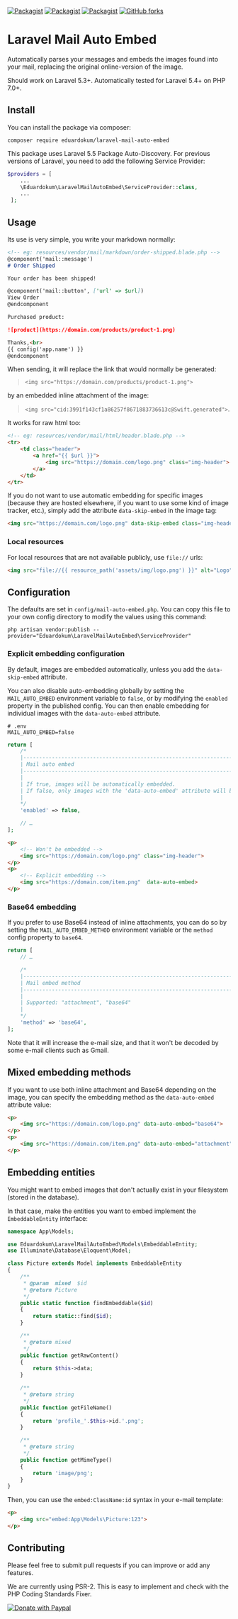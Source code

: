 [![Packagist](https://img.shields.io/packagist/v/eduardokum/laravel-mail-auto-embed.svg?style=flat-square)](https://github.com/eduardokum/laravel-mail-auto-embed)
[![Packagist](https://img.shields.io/packagist/dt/eduardokum/laravel-mail-auto-embed.svg?style=flat-square)](https://github.com/eduardokum/laravel-mail-auto-embed)
[![Packagist](https://img.shields.io/packagist/l/eduardokum/laravel-mail-auto-embed.svg?style=flat-square)](https://github.com/eduardokum/laravel-mail-auto-embed)
[![GitHub forks](https://img.shields.io/github/forks/eduardokum/laravel-mail-auto-embed.svg?style=social&label=Fork)](https://github.com/eduardokum/laravel-mail-auto-embed)

# Laravel Mail Auto Embed

Automatically parses your messages and embeds the images found into your mail,
replacing the original online-version of the image.

Should work on Laravel 5.3+. Automatically tested for Laravel 5.4+ on PHP 7.0+.

## Install

You can install the package via composer:
```shell
composer require eduardokum/laravel-mail-auto-embed
```

This package uses Laravel 5.5 Package Auto-Discovery.
For previous versions of Laravel, you need to add the following Service
Provider:

```php
$providers = [
    ...
    \Eduardokum\LaravelMailAutoEmbed\ServiceProvider::class,
    ...
 ];
```


## Usage

Its use is very simple, you write your markdown normally:

```markdown
<!-- eg: resources/vendor/mail/markdown/order-shipped.blade.php -->
@component('mail::message')
# Order Shipped

Your order has been shipped!

@component('mail::button', ['url' => $url])
View Order
@endcomponent

Purchased product:

![product](https://domain.com/products/product-1.png)

Thanks,<br>
{{ config('app.name') }}
@endcomponent
```

When sending, it will replace the link that would normally be generated:
> `<img src="https://domain.com/products/product-1.png">`

by an embedded inline attachment of the image:
> `<img src="cid:3991f143cf1a86257f8671883736613c@Swift.generated">`.

It works for raw html too:

```html
<!-- eg: resources/vendor/mail/html/header.blade.php -->
<tr>
    <td class="header">
        <a href="{{ $url }}">
            <img src="https://domain.com/logo.png" class="img-header">
        </a>
    </td>
</tr>
```

If you do not want to use automatic embedding for specific images (because they
are hosted elsewhere, if you want to use some kind of image tracker, etc.),
simply add the attribute `data-skip-embed` in the image tag:

```html
<img src="https://domain.com/logo.png" data-skip-embed class="img-header">
```
### Local resources

For local resources that are not available publicly, use `file://` urls:

```html
<img src="file://{{ resource_path('assets/img/logo.png') }}" alt="Logo" border="0"/>
```

## Configuration

The defaults are set in `config/mail-auto-embed.php`. You can copy this file to
your own config directory to modify the values using this command:

```shell
php artisan vendor:publish --provider="Eduardokum\LaravelMailAutoEmbed\ServiceProvider"
```

### Explicit embedding configuration

By default, images are embedded automatically, unless you add the
`data-skip-embed` attribute.

You can also disable auto-embedding globally by setting the `MAIL_AUTO_EMBED`
environment variable to `false`, or by modifying the `enabled` property in the
published config. You can then enable embedding for individual images with the
`data-auto-embed` attribute.

```env
# .env
MAIL_AUTO_EMBED=false
```

```php
return [
    /*
    |--------------------------------------------------------------------------
    | Mail auto embed
    |--------------------------------------------------------------------------
    |
    | If true, images will be automatically embedded.
    | If false, only images with the 'data-auto-embed' attribute will be embedded
    |
    */
    'enabled' => false,

    // …
];
```

```html
<p>
    <!-- Won't be embedded -->
    <img src="https://domain.com/logo.png" class="img-header">
</p>
<p>
    <!-- Explicit embedding -->
    <img src="https://domain.com/item.png"  data-auto-embed>
</p>
```

### Base64 embedding

If you prefer to use Base64 instead of inline attachments, you can do so by
setting the `MAIL_AUTO_EMBED_METHOD` environment variable or the `method`
config property to `base64`.

```php
return [
    // …

    /*
    |--------------------------------------------------------------------------
    | Mail embed method
    |--------------------------------------------------------------------------
    |
    | Supported: "attachment", "base64"
    |
    */
    'method' => 'base64',
];
```

Note that it will increase the e-mail size, and that it won't be decoded by
some e-mail clients such as Gmail.

## Mixed embedding methods

If you want to use both inline attachment and Base64 depending on the image,
you can specify the embedding method as the `data-auto-embed` attribute value:

```html
<p>
    <img src="https://domain.com/logo.png" data-auto-embed="base64">
</p>
<p>
    <img src="https://domain.com/item.png" data-auto-embed="attachment">
</p>
```


## Embedding entities

You might want to embed images that don't actually exist in your filesystem
(stored in the database).

In that case, make the entities you want to embed implement the
`EmbeddableEntity` interface:

```php
namespace App\Models;

use Eduardokum\LaravelMailAutoEmbed\Models\EmbeddableEntity;
use Illuminate\Database\Eloquent\Model;

class Picture extends Model implements EmbeddableEntity
{
    /**
     * @param  mixed  $id
     * @return Picture
     */
    public static function findEmbeddable($id)
    {
        return static::find($id);
    }

    /**
     * @return mixed
     */
    public function getRawContent()
    {
        return $this->data;
    }

    /**
     * @return string
     */
    public function getFileName()
    {
        return 'profile_'.$this->id.'.png';
    }

    /**
     * @return string
     */
    public function getMimeType()
    {
        return 'image/png';
    }
}
```

Then, you can use the `embed:ClassName:id` syntax in your e-mail template:

```html
<p>
    <img src="embed:App\Models\Picture:123">
</p>
```

## Contributing
Please feel free to submit pull requests if you can improve or add any
features.

We are currently using PSR-2. This is easy to implement and check with the PHP
Coding Standards Fixer.

<a target="_blank" href="https://www.paypal.com/cgi-bin/webscr?cmd=_donations&business=QPDFT3UXS6PTL&lc=GB&item_name=laravel%2dmail%2dauto%2dembed&item_number=laravel%2dmail%2dauto%2dembed&currency_code=USD&bn=PP%2dDonationsBF%3abtn_donateCC_LG%2egif%3aNonHosted">
        <img alt="Donate with Paypal" src="https://www.paypalobjects.com/en_US/GB/i/btn/btn_donateCC_LG.gif"/></a>

